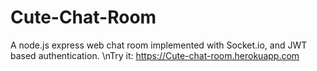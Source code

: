 # Cute-Chat-Room
A node.js express web chat room implemented with Socket.io, and JWT based authentication. 
\nTry it: https://Cute-chat-room.herokuapp.com
